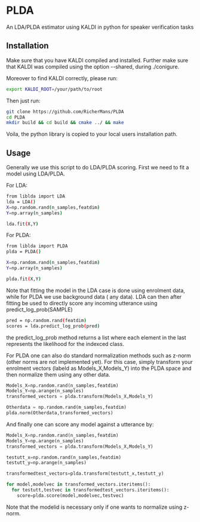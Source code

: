 # PLDA
An LDA/PLDA estimator using KALDI in python for speaker verification tasks

## Installation ##

Make sure that you have KALDI compiled and installed. Further make sure that KALDI was compiled using the option --shared, during ./conigure.

Moreover to find KALDI correctly, please run:

```bash
export KALDI_ROOT=/your/path/to/root
```

Then just run:
```bash
git clone https://github.com/RicherMans/PLDA
cd PLDA
mkdir build && cd build && cmake ../ && make
```

Voila, the python library is copied to your local users installation path.

## Usage ##

Generally we use this script to do LDA/PLDA scoring. First we need to fit a model using LDA/PLDA.

For LDA:
```bash
from liblda import LDA
lda = LDA()
X=np.random.rand(n_samples,featdim)
Y=np.array(n_samples)

lda.fit(X,Y)
```

For PLDA:
```bash
from liblda import PLDA
plda = PLDA()

X=np.random.rand(n_samples,featdim)
Y=np.array(n_samples)

plda.fit(X,Y)
```
Note that fitting the model in the LDA case is done using enrolment data, while for PLDA we use background data ( any data).
LDA can then after fitting be used to directly score any incoming utterance using predict_log_prob(SAMPLE)

```bash
pred = np.random.rand(featdim)
scores = lda.predict_log_prob(pred)
```
the predict_log_prob method returns a list where each element in the last represents the likelihood for the indexced class.

For PLDA one can also do standard normalization methods such as z-norm (other norms are not implemented yet). For this case, simply transform your enrolment vectors (labeld as Models_X,Models_Y) into the PLDA space and then normalize them using any other data.

```python
Models_X=np.random.rand(n_samples,featdim)
Models_Y=np.arange(n_samples)
transformed_vectors = plda.transform(Models_X,Models_Y)

Otherdata = np.random.rand(m_samples,featdim)
plda.norm(Otherdata,transformed_vectors)
```

And finally one can score any model against a utterance by:

```python
Models_X=np.random.rand(n_samples,featdim)
Models_Y=np.arange(n_samples)
transformed_vectors = plda.transform(Models_X,Models_Y)

testutt_x=np.random.rand(n_samples,featdim)
testutt_y=np.arange(n_samples)

transformedtest_vectors=plda.transform(testutt_x,testutt_y)

for model,modelvec in transformed_vectors.iteritems():
  for testutt,testvec in transformedtest_vectors.iteritems():
    score=plda.score(model,modelvec,testvec)

```
Note that the modelid is necessary only if one wants to normalize using z-norm.
